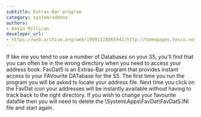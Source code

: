 ```yaml
---
subtitle: Extras-Bar program
category: system/addons
authors:
- Kevin Millican
developer_url: 
- https://web.archive.org/web/19991128065942/http://homepages.tesco.net/~Millican/Home/Psion.htm
---
```


If like me you tend to use a number of Databases on your S5, you'll find that you can often be in the wrong directory when you need to access your address book. FavDat5 is an Extras-Bar program that provides instant access to your FAVourite DATabase for the S5.
The first time you run the program you will be asked to locate your address file. Next time you click on the FavDat icon your addresses will be instantly available without having to track back to the right directory.
If you wish to change your favourite datafile then you will need to delete the \System\Apps\FavDat\FavDat5.INI file and start again.